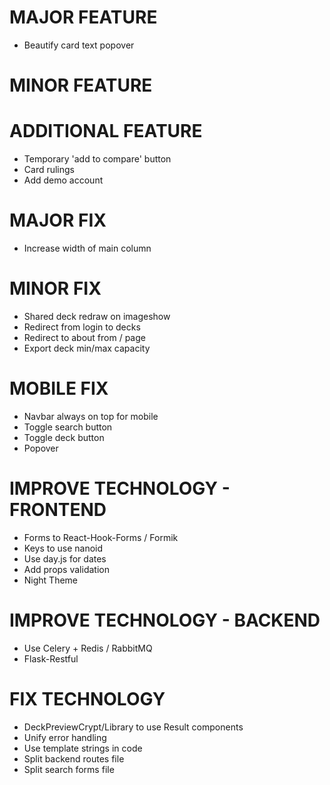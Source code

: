 # MAJOR FEATURE
* Beautify card text popover

# MINOR FEATURE

# ADDITIONAL FEATURE
* Temporary 'add to compare' button
* Card rulings
* Add demo account

# MAJOR FIX
* Increase width of main column

# MINOR FIX
* Shared deck redraw on imageshow
* Redirect from login to decks
* Redirect to about from / page
* Export deck min/max capacity

# MOBILE FIX
* Navbar always on top for mobile
* Toggle search button
* Toggle deck button
* Popover

# IMPROVE TECHNOLOGY - FRONTEND
* Forms to React-Hook-Forms / Formik
* Keys to use nanoid
* Use day.js for dates
* Add props validation
* Night Theme

# IMPROVE TECHNOLOGY - BACKEND
* Use Celery + Redis / RabbitMQ
* Flask-Restful

# FIX TECHNOLOGY
* DeckPreviewCrypt/Library to use Result components
* Unify error handling
* Use template strings in code
* Split backend routes file
* Split search forms file
